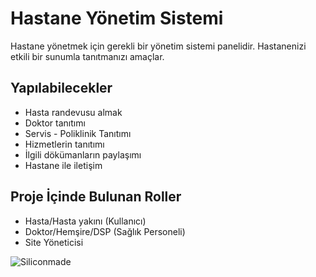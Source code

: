 # Hastane Yönetim Sistemi
Hastane yönetmek için gerekli bir yönetim sistemi panelidir. Hastanenizi etkili bir sunumla tanıtmanızı amaçlar.

## Yapılabilecekler
* Hasta randevusu almak
* Doktor tanıtımı
* Servis - Poliklinik Tanıtımı
* Hizmetlerin tanıtımı
* İlgili dökümanların paylaşımı
* Hastane ile iletişim


## Proje İçinde Bulunan Roller
* Hasta/Hasta yakını (Kullanıcı)
* Doktor/Hemşire/DSP (Sağlık Personeli)
* Site Yöneticisi

![Siliconmade](https://girisimsavascisi.org/wp-content/uploads/2022/06/WhatsApp-Image-2022-06-15-at-21.34.57.jpeg)
